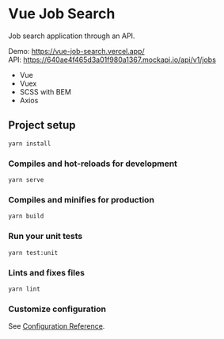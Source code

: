 # Vue Job Search
Job search application through an API.


Demo: https://vue-job-search.vercel.app/
<br />
API: https://640ae4f465d3a01f980a1367.mockapi.io/api/v1/jobs


- Vue
- Vuex
- SCSS with BEM
- Axios

## Project setup
```
yarn install
```

### Compiles and hot-reloads for development
```
yarn serve
```

### Compiles and minifies for production
```
yarn build
```

### Run your unit tests
```
yarn test:unit
```

### Lints and fixes files
```
yarn lint
```

### Customize configuration
See [Configuration Reference](https://cli.vuejs.org/config/).
